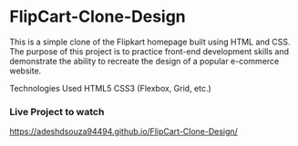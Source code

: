 # FlipCart-Clone-Design

This is a simple clone of the Flipkart homepage built using HTML and CSS. 
The purpose of this project is to practice front-end development skills and demonstrate the ability to recreate the design of a popular e-commerce website.

Technologies Used
HTML5
CSS3 (Flexbox, Grid, etc.)


### Live Project to watch 
https://adeshdsouza94494.github.io/FlipCart-Clone-Design/
